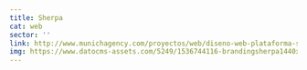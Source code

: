 ```yaml
---
title: Sherpa
cat: web
sector: ''
link: http://www.munichagency.com/proyectos/web/diseno-web-plataforma-sherpa
img: https://www.datocms-assets.com/5249/1536744116-brandingsherpa1440x7202.jpg
---
```


